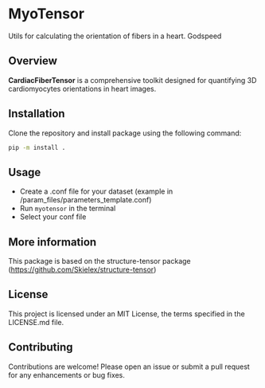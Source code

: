 # MyoTensor

Utils for calculating the orientation of fibers in a heart. Godspeed

## Overview
**CardiacFiberTensor** is a comprehensive toolkit designed for quantifying 3D cardiomyocytes orientations in heart images.

## Installation

Clone the repository and install package using the following command:

```sh
pip -m install .
```

## Usage

- Create a .conf file for your dataset (example in /param_files/parameters_template.conf)
- Run `myotensor` in the terminal
- Select your conf file

## More information

This package is based on the structure-tensor package (https://github.com/Skielex/structure-tensor)

## License

This project is licensed under an MIT License, the terms specified in the LICENSE.md file.

## Contributing

Contributions are welcome! Please open an issue or submit a pull request for any enhancements or bug fixes.
